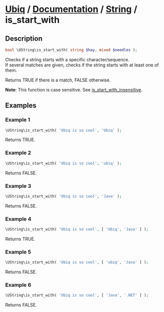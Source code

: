[Ubiq](https://github.com/Pixel418/Ubiq#readme) / [Documentation](../index.md#readme) / [String](../index.md#string) / is_start_with
======


Description
-------- 

```php
bool \UString\is_start_with( string $hay, mixed $needles );
```

Checks if a string starts with a specific character/sequence. <br>
If several matches are given, checks if the string starts with at least one of them.

Returns TRUE if there is a match, FALSE otherwise.

**Note**: This function is case sensitive. See [is_start_with_insensitive](./is_start_with_insensitive.md#readme).



Examples
--------

### Example 1

```php
\UString\is_start_with( 'Ubiq is so cool', 'Ubiq' );
```
Returns TRUE.

### Example 2

```php
\UString\is_start_with( 'Ubiq is so cool', 'ubiq' );
```
Returns FALSE.

### Example 3

```php
\UString\is_start_with( 'Ubiq is so cool', 'Java' );
```
Returns FALSE.

### Example 4

```php
\UString\is_start_with( 'Ubiq is so cool', [ 'Ubiq', 'Java' ] );
```
Returns TRUE.

### Example 5

```php
\UString\is_start_with( 'Ubiq is so cool', [ 'ubiq', 'Java' ] );
```
Returns FALSE.

### Example 6

```php
\UString\is_start_with( 'Ubiq is so cool', [ 'Java', '.NET' ] );
```
Returns FALSE.
